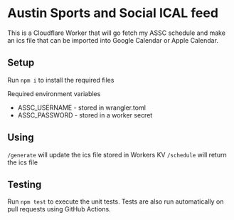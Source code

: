 # Austin Sports and Social ICAL feed

This is a Cloudflare Worker that will go fetch my ASSC schedule and make an ics file that can be imported into Google Calendar or Apple Calendar.

## Setup

Run `npm i` to install the required files

Required environment variables

- ASSC_USERNAME - stored in wrangler.toml
- ASSC_PASSWORD - stored in a worker secret

## Using

`/generate` will update the ics file stored in Workers KV
`/schedule` will return the ics file

## Testing

Run `npm test` to execute the unit tests. Tests are also run automatically on pull requests using GitHub Actions.

